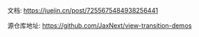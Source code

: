 文档: https://juejin.cn/post/7255675484938256441

源仓库地址: https://github.com/JaxNext/view-transition-demos